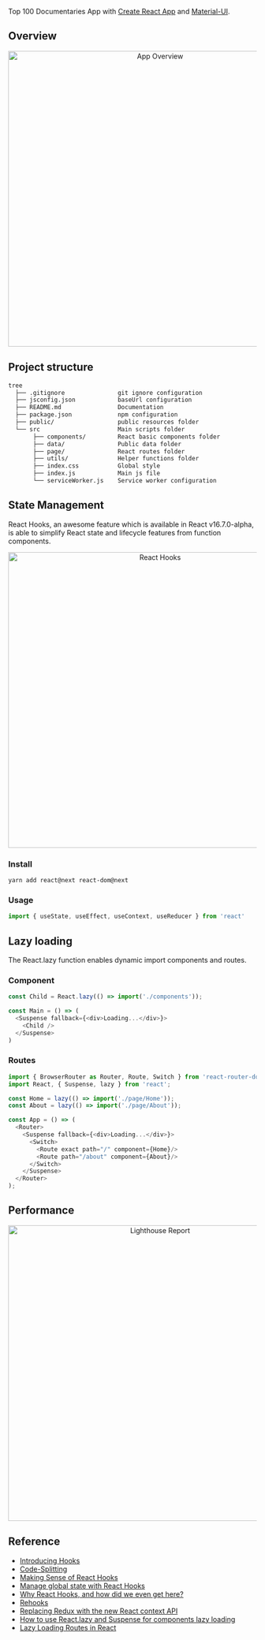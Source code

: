 Top 100 Documentaries App with [Create React App](https://github.com/facebook/create-react-app) and [Material-UI](https://material-ui.com/).

## Overview

<p align='center'>
<img src='https://github.com/ValleyZw/tree/blob/master/static/Tree.jpeg' width='600' alt='App Overview'>
</p>

## Project structure

```bash
tree
  ├── .gitignore               git ignore configuration
  ├── jsconfig.json            baseUrl configuration
  ├── README.md                Documentation
  ├── package.json             npm configuration
  ├── public/                  public resources folder
  └── src                      Main scripts folder
       ├── components/         React basic components folder
       ├── data/               Public data folder
       ├── page/               React routes folder
       ├── utils/              Helper functions folder
       ├── index.css           Global style
       ├── index.js            Main js file
       └── serviceWorker.js    Service worker configuration
```

## State Management

React Hooks, an awesome feature which is available in React v16.7.0-alpha,
is able to simplify React state and lifecycle features from function components.

<p align='center'>
<img src='https://github.com/ValleyZw/tree/blob/master/static/Hooks.png' width='600' alt='React Hooks'>
</p>

### Install

```npm
yarn add react@next react-dom@next
```

### Usage

```javascript
import { useState, useEffect, useContext, useReducer } from 'react'
```

## Lazy loading

The React.lazy function enables dynamic import components and routes.

### Component

```javascript
const Child = React.lazy(() => import('./components'));

const Main = () => (
  <Suspense fallback={<div>Loading...</div>}>
    <Child />
  </Suspense>
)
```

### Routes

```javascript
import { BrowserRouter as Router, Route, Switch } from 'react-router-dom';
import React, { Suspense, lazy } from 'react';

const Home = lazy(() => import('./page/Home'));
const About = lazy(() => import('./page/About'));

const App = () => (
  <Router>
    <Suspense fallback={<div>Loading...</div>}>
      <Switch>
        <Route exact path="/" component={Home}/>
        <Route path="/about" component={About}/>
      </Switch>
    </Suspense>
  </Router>
);
```

## Performance

<p align='center'>
<img src='https://github.com/ValleyZw/tree/blob/master/static/Audits.png' width='600' alt='Lighthouse Report'>
</p>

## Reference

- [Introducing Hooks](https://reactjs.org/docs/hooks-intro.html)
- [Code-Splitting](https://reactjs.org/docs/code-splitting.html)
- [Making Sense of React Hooks](https://medium.com/@dan_abramov/making-sense-of-react-hooks-fdbde8803889)
- [Manage global state with React Hooks](https://medium.com/@Charles_Stover/manage-global-state-with-react-hooks-6065041b55b4)
- [Why React Hooks, and how did we even get here?](https://medium.freecodecamp.org/why-react-hooks-and-how-did-we-even-get-here-aa5ed5dc96af)
- [Rehooks](https://rehooks.com/)
- [Replacing Redux with the new React context API](https://medium.freecodecamp.org/replacing-redux-with-the-new-react-context-api-8f5d01a00e8c)
- [How to use React.lazy and Suspense for components lazy loading](https://medium.freecodecamp.org/how-to-use-react-lazy-and-suspense-for-components-lazy-loading-8d420ecac58)
- [Lazy Loading Routes in React](https://scotch.io/tutorials/lazy-loading-routes-in-react)
